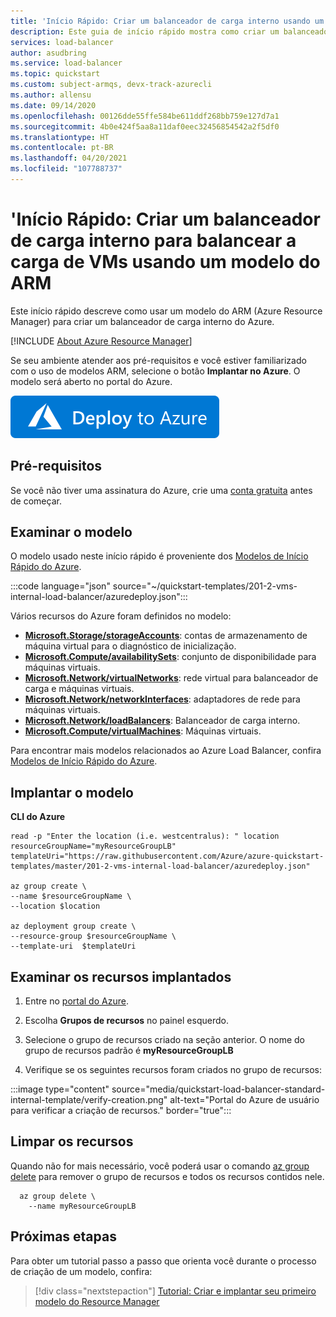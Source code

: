 ```yaml
---
title: 'Início Rápido: Criar um balanceador de carga interno usando um modelo'
description: Este guia de início rápido mostra como criar um balanceador de carga interno do Azure usando um modelo do ARM (Azure Resource Manager).
services: load-balancer
author: asudbring
ms.service: load-balancer
ms.topic: quickstart
ms.custom: subject-armqs, devx-track-azurecli
ms.author: allensu
ms.date: 09/14/2020
ms.openlocfilehash: 00126dde55ffe584be611ddf268bb759e127d7a1
ms.sourcegitcommit: 4b0e424f5aa8a11daf0eec32456854542a2f5df0
ms.translationtype: HT
ms.contentlocale: pt-BR
ms.lasthandoff: 04/20/2021
ms.locfileid: "107788737"
---
```

# <a name="quickstart-create-an-internal-load-balancer-to-load-balance-vms-by-using-an-arm-template"></a>'Início Rápido: Criar um balanceador de carga interno para balancear a carga de VMs usando um modelo do ARM

Este início rápido descreve como usar um modelo do ARM (Azure Resource Manager) para criar um balanceador de carga interno do Azure.

[!INCLUDE [About Azure Resource Manager](../../includes/resource-manager-quickstart-introduction.md)]

Se seu ambiente atender aos pré-requisitos e você estiver familiarizado com o uso de modelos ARM, selecione o botão **Implantar no Azure**. O modelo será aberto no portal do Azure.

[![Implantar no Azure](../media/template-deployments/deploy-to-azure.svg)](https://portal.azure.com/#create/Microsoft.Template/uri/https%3A%2F%2Fraw.githubusercontent.com%2FAzure%2Fazure-quickstart-templates%2Fmaster%2F201-2-vms-internal-load-balancer%2Fazuredeploy.json)

## <a name="prerequisites"></a>Pré-requisitos

Se você não tiver uma assinatura do Azure, crie uma [conta gratuita](https://azure.microsoft.com/free/?WT.mc_id=A261C142F) antes de começar.

## <a name="review-the-template"></a>Examinar o modelo

O modelo usado neste início rápido é proveniente dos [Modelos de Início Rápido do Azure](https://azure.microsoft.com/resources/templates/201-2-vms-internal-load-balancer).

:::code language="json" source="~/quickstart-templates/201-2-vms-internal-load-balancer/azuredeploy.json":::

Vários recursos do Azure foram definidos no modelo:

- [**Microsoft.Storage/storageAccounts**](/azure/templates/microsoft.storage/storageaccounts): contas de armazenamento de máquina virtual para o diagnóstico de inicialização.
- [**Microsoft.Compute/availabilitySets**](/azure/templates/microsoft.compute/availabilitySets): conjunto de disponibilidade para máquinas virtuais.
- [**Microsoft.Network/virtualNetworks**](/azure/templates/microsoft.network/virtualNetworks): rede virtual para balanceador de carga e máquinas virtuais.
- [**Microsoft.Network/networkInterfaces**](/azure/templates/microsoft.network/networkInterfaces): adaptadores de rede para máquinas virtuais.
- [**Microsoft.Network/loadBalancers**](/azure/templates/microsoft.network/loadBalancers): Balanceador de carga interno.
- [**Microsoft.Compute/virtualMachines**](/azure/templates/microsoft.compute/virtualMachines): Máquinas virtuais.

Para encontrar mais modelos relacionados ao Azure Load Balancer, confira [Modelos de Início Rápido do Azure](https://azure.microsoft.com/resources/templates/?resourceType=Microsoft.Network&pageNumber=1&sort=Popular).

## <a name="deploy-the-template"></a>Implantar o modelo

**CLI do Azure**

```azurecli-interactive
read -p "Enter the location (i.e. westcentralus): " location
resourceGroupName="myResourceGroupLB"
templateUri="https://raw.githubusercontent.com/Azure/azure-quickstart-templates/master/201-2-vms-internal-load-balancer/azuredeploy.json"

az group create \
--name $resourceGroupName \
--location $location

az deployment group create \
--resource-group $resourceGroupName \
--template-uri  $templateUri
```

## <a name="review-deployed-resources"></a>Examinar os recursos implantados

1. Entre no [portal do Azure](https://portal.azure.com).

1. Escolha **Grupos de recursos** no painel esquerdo.

1. Selecione o grupo de recursos criado na seção anterior. O nome do grupo de recursos padrão é **myResourceGroupLB**

1. Verifique se os seguintes recursos foram criados no grupo de recursos:

:::image type="content" source="media/quickstart-load-balancer-standard-internal-template/verify-creation.png" alt-text="Portal do Azure de usuário para verificar a criação de recursos." border="true":::

## <a name="clean-up-resources"></a>Limpar os recursos

Quando não for mais necessário, você poderá usar o comando [az group delete](/cli/azure/group#az_group_delete) para remover o grupo de recursos e todos os recursos contidos nele.

```azurecli-interactive
  az group delete \
    --name myResourceGroupLB
```

## <a name="next-steps"></a>Próximas etapas

Para obter um tutorial passo a passo que orienta você durante o processo de criação de um modelo, confira:

> [!div class="nextstepaction"]
> [Tutorial: Criar e implantar seu primeiro modelo do Resource Manager](../azure-resource-manager/templates/template-tutorial-create-first-template.md)

